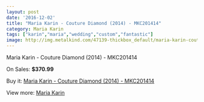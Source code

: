 ```yaml
---
layout: post
date: '2016-12-02'
title: "Maria Karin - Couture Diamond (2014) - MKC201414"
category: Maria Karin
tags: ["karin","maria","wedding","custom","fantastic"]
image: http://img.metalkind.com/47139-thickbox_default/maria-karin-couture-diamond-2014-mkc201414.jpg
---
```

Maria Karin - Couture Diamond (2014) - MKC201414

On Sales: **$370.99**
<a href="https://www.metalkind.com/en/maria-karin/13439-maria-karin-couture-diamond-2014-mkc201414.html"><amp-img layout="responsive" width="600" height="600" src="//img.metalkind.com/47139-thickbox_default/maria-karin-couture-diamond-2014-mkc201414.jpg" alt="Maria Karin - Couture Diamond (2014) - MKC201414 0" /></a>
<a href="https://www.metalkind.com/en/maria-karin/13439-maria-karin-couture-diamond-2014-mkc201414.html"><amp-img layout="responsive" width="600" height="600" src="//img.metalkind.com/47140-thickbox_default/maria-karin-couture-diamond-2014-mkc201414.jpg" alt="Maria Karin - Couture Diamond (2014) - MKC201414 1" /></a>
<a href="https://www.metalkind.com/en/maria-karin/13439-maria-karin-couture-diamond-2014-mkc201414.html"><amp-img layout="responsive" width="600" height="600" src="//img.metalkind.com/47141-thickbox_default/maria-karin-couture-diamond-2014-mkc201414.jpg" alt="Maria Karin - Couture Diamond (2014) - MKC201414 2" /></a>
<a href="https://www.metalkind.com/en/maria-karin/13439-maria-karin-couture-diamond-2014-mkc201414.html"><amp-img layout="responsive" width="600" height="600" src="//img.metalkind.com/47142-thickbox_default/maria-karin-couture-diamond-2014-mkc201414.jpg" alt="Maria Karin - Couture Diamond (2014) - MKC201414 3" /></a>

Buy it: [Maria Karin - Couture Diamond (2014) - MKC201414](https://www.metalkind.com/en/maria-karin/13439-maria-karin-couture-diamond-2014-mkc201414.html "Maria Karin - Couture Diamond (2014) - MKC201414")

View more: [Maria Karin](https://www.metalkind.com/en/158-maria-karin "Maria Karin")